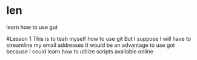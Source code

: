 # len
learn how to use gut

#Lesson 1
This is to teah myself how to use git
But I suppose I will have to streamline my email addresses
It would be an advantage to use got because I could learn how to utilize scripts available online
